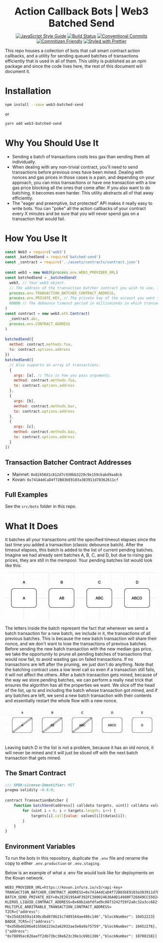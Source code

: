<p align="center">
  <b style="font-size: 32px;">Action Callback Bots | Web3 Batched Send</b>
</p>

<p align="center">
  <a href="https://standardjs.com"><img src="https://img.shields.io/badge/code_style-standard-brightgreen.svg" alt="JavaScript Style Guide"></a>
  <a href="https://travis-ci.org/kleros/action-callback-bots"><img src="https://travis-ci.org/kleros/action-callback-bots.svg?branch=master" alt="Build Status"></a>
  <a href="https://conventionalcommits.org"><img src="https://img.shields.io/badge/Conventional%20Commits-1.0.0-yellow.svg" alt="Conventional Commits"></a>
  <a href="http://commitizen.github.io/cz-cli/"><img src="https://img.shields.io/badge/commitizen-friendly-brightgreen.svg" alt="Commitizen Friendly"></a>
  <a href="https://github.com/prettier/prettier"><img src="https://img.shields.io/badge/styled_with-prettier-ff69b4.svg" alt="Styled with Prettier"></a>
</p>

This repo houses a collection of bots that call smart contract action callbacks, and a utility for sending queued batches of transactions efficiently that is used in all of them. This utility is published as an npm package and since the code lives here, the rest of this document will document it.

# Installation

```sh
npm install --save web3-batched-send
```

or

```sh
yarn add web3-batched-send
```

# Why You Should Use It

- Sending a batch of transactions costs less gas than sending them all individually.
- When dealing with any non-trivial contract, you'll need to send transactions before previous ones have been mined. Dealing with nonces and gas prices in those cases is a pain, and depending on your approach, you can miss transactions or have one transaction with a low gas price blocking all the ones that come after. If you also want to do batching, it becomes even harder. This utility abstracts all of that away efficiently.
- The "eager and preemptive, but protected" API makes it really easy to write bots. You can "poke" all the action callbacks of your contract every X minutes and be sure that you will never spend gas on a transaction that would fail.

# How You Use It

```js
const Web3 = require('web3')
const _batchedSend = require('batched-send')
const _contract = require('../assets/contracts/contract.json')

const web3 = new Web3(process.env.WEB3_PROVIDER_URL)
const batchedSend = _batchedSend(
  web3, // Your web3 object.
  // The address of the transaction batcher contract you wish to use. The addresses for the different networks are listed below. If the one you need is missing, feel free to deploy it yourself and make a PR to save the address here for others to use.
  process.env.TRANSACTION_BATCHER_CONTRACT_ADDRESS,
  process.env.PRIVATE_KEY, // The private key of the account you want to send transactions from.
  60000 // The debounce timeout period in milliseconds in which transactions are batched.
)
const contract = new web3.eth.Contract(
  _contract.abi,
  process.env.CONTRACT_ADDRESS
)

batchedSend({
  method: contract.methods.foo,
  to: contract.options.address
})
batchedSend([
  // Also supports an array of transactions.
  {
    args: [a], // This is how you pass arguments.
    method: contract.methods.foo,
    to: contract.options.address
  },
  {
    args: [b],
    method: contract.methods.bar,
    to: contract.options.address
  },
  {
    args: [c],
    method: contract.methods.baz,
    to: contract.options.address
  }
])
```

## Transaction Batcher Contract Addresses

- Mainnet: `0x82458d1c812d7c930bb3229c9e159cbabd9aa8cb`
- Kovan: `0x741A4dCaD4f72B83bE9103a383911d78362611cf`

## Full Examples

See the `src/bots` folder in this repo.

# What It Does

It batches all your transactions until the specified timeout elapses since the last time you added a transaction (classic debounce batch). After the timeout elapses, this batch is added to the list of current pending batches. Imagine we had already sent batches A, B, C, and D, but due to rising gas prices, they are still in the mempool. Your pending batches list would look like this:

![Pending Batches 1](./assets/pending-batches-1.png)

The letters inside the batch represent the fact that whenever we send a batch transaction for a new batch, we include in it, the transactions of all previous batches. This is because the new batch transaction will share their nonce, and we don't want to lose the transactions of previous batches. Before sending the new batch transaction with the new median gas price, we take the opportunity to prune all pending batches of transactions that would now fail, to avoid wasting gas on failed transactions. If no transactions are left after the pruning, we just don't do anything. Note that the batching contract uses a low level call so even if a transaction still fails, it will not affect the others. After a batch transaction gets mined, because of the way we store pending batches, we can perform a really neat trick that ensures the algorithm has all the properties we want. We slice off the head of the list, up to and including the batch whose transaction got mined, and if any batches are left, we send a new batch transaction with their contents and essentially restart the whole flow with a new nonce.

![Pending Batches 2](./assets/pending-batches-2.png)

Leaving batch D in the list is not a problem, because it has an old nonce, it will never be mined and it will just be sliced off with the next batch transaction that gets mined.

## The Smart Contract

```js
/// SPDX-License-Identifier: MIT
pragma solidity ~0.8.0;

contract TransactionBatcher {
    function batchSend(address[] calldata targets, uint[] calldata values, bytes[] calldata datas) public payable {
        for (uint i = 0; i < targets.length; i++) {
            targets[i].call{value: values[i]}(datas[i]);
        }
    }
}
```

## Environment Variables

To run the bots in this repository, duplicate the `.env` file and rename the copy to either `.env.production` or `.env.staging`.

Below is an example of what a .env file would look like for deployments on the Kovan network.

```
WEB3_PROVIDER_URL=https://kovan.infura.io/v3/<api-key>
TRANSACTION_BATCHER_CONTRACT_ADDRESS=0x741A4dCaD4f72B83bE9103a383911d78362611cf
BATCH_SEND_PRIVATE_KEY=0x2E28195A4F392FC380024636A0D14980F726849CC55024A01BF842D16605CFEB
KLEROS_LIQUID_CONTRACT_ADDRESS=0x60b2abfdfad9c0873242f59f2a8c32a3cc682f80
MULTIPLE_ARBITRABLE_TRANSACTION_CONTRACT_ADDRESS=
T2CR={"address": "0x25dd2659a1430cdbd678615c7409164ae486c146","blockNumber": 10452223}
BADGE_TCRS=[{"address": "0xd58bdd286e8155b6223e2a62932ae3e0a9a75759","blockNumber": 10452276},{"address": "0x78895ec026aeff2db73bc30e623c39e1c69b1386","blockNumber": 10708158}]
```
